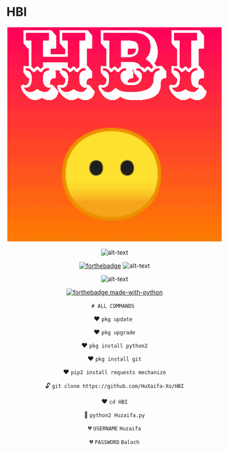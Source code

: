 # HBI


<gif align="center">

![alt-text](https://github.com/HuXaifa-Xo/HBI/blob/Huzaifa/Hbi.gif)

![alt-text](https://github.com/HuXaifa-Xo/HBI/blob/Huzaifa/1600397566560.gif)

[![forthebadge](https://forthebadge.com/images/badges/built-for-android.svg)](https://facebook.com/HuXaifa-Xo)
![alt-text](https://user-images.githubusercontent.com/69212320/91600995-550a9a80-e982-11ea-9001-f84a7552967e.gif)



![alt-text](https://camo.githubusercontent.com/1948ddf39008f21ab0358ede8191898825302e20/68747470733a2f2f6769746875622d726561646d652d73746174732e616e7572616768617a7261312e76657263656c2e6170702f6170692f746f702d6c616e67732f3f757365726e616d653d487558616966612d586f266c61796f75743d636f6d70616374267468656d653d636861727472657573652d6461726b)



[![forthebadge made-with-python](http://ForTheBadge.com/images/badges/made-with-python.svg)](https://www.python.org/)


`# ALL COMMANDS `

❤ `pkg update `

❤ `pkg upgrade`

❤ `pkg install python2`

❤ `pkg install git`

❤ `pip2 install requests mechanize`

🔓 `git clone https://github.com/HuXaifa-Xo/HBI`

❤ `cd HBI`

💜 `python2 Huzaifa.py`

💔 `USERNAME`  `Huzaifa`

💔 `PASSWORD`  `Baloch`
